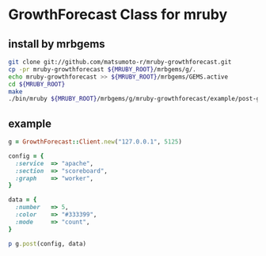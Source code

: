 # GrowthForecast Class for mruby

## install by mrbgems
```bash
git clone git://github.com/matsumoto-r/mruby-growthforecast.git
cp -pr mruby-growthforecast ${MRUBY_ROOT}/mrbgems/g/.
echo mruby-growthforecast >> ${MRUBY_ROOT}/mrbgems/GEMS.active
cd ${MRUBY_ROOT}
make
./bin/mruby ${MRUBY_ROOT}/mrbgems/g/mruby-growthforecast/example/post-gf.rb
```

## example

```ruby
g = GrowthForecast::Client.new("127.0.0.1", 5125)

config = {
  :service  => "apache",
  :section  => "scoreboard",
  :graph    => "worker",
}

data = {
  :number   => 5,
  :color    => "#333399",
  :mode     => "count",
}

p g.post(config, data)
```
